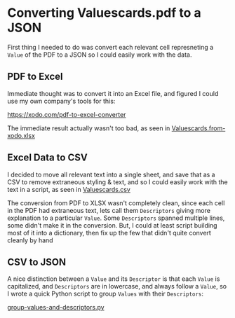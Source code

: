 # Converting Valuescards.pdf to a JSON

First thing I needed to do was convert each relevant cell represneting a `Value` of the PDF to a JSON so I could
easily work with the data.

## PDF to Excel

Immediate thought was to convert it into an Excel file, and figured I could use my own company's tools for this:

https://xodo.com/pdf-to-excel-converter

The immediate result actually wasn't too bad, as seen in [Valuescards.from-xodo.xlsx](./intermediate-files-for-posterity/Valuescards.from-xodo.xlsx)

## Excel Data to CSV

I decided to move all relevant text into a single sheet, and save that as a CSV to remove extraneous styling & text,
and so I could easily work with the text in a script, as seen in
[Valuescards.csv](./intermediate-files-for-posterity/Valuescards.from-xodo.xlsx)

The conversion from PDF to XLSX wasn't completely clean, since each cell in the PDF had extraneous text, lets call them
`Descriptors` giving more explanation to a particular `Value`. Some `Descriptors` spanned multiple lines, some didn't
make it in the conversion. But, I could at least script building most of it into a dictionary, then fix up the few that
didn't quite convert cleanly by hand

## CSV to JSON

A nice distinction between a `Value` and its `Descriptor` is that each `Value` is capitalized, and `Descriptors` are in
lowercase, and always follow a `Value`, so I wrote a quick Python script to group `Values` with their `Descriptors`:

[group-values-and-descriptors.py](./group-values-and-descriptors.py)
